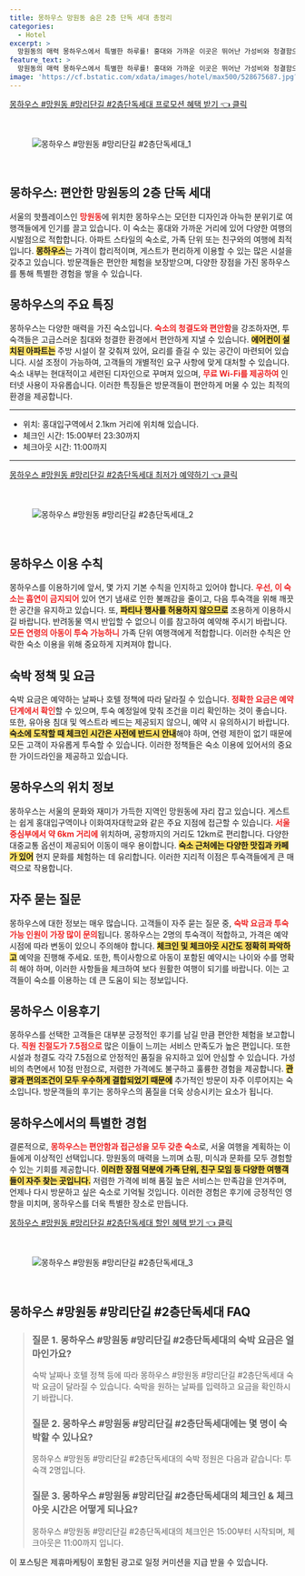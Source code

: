 ```yaml
---
title: 몽하우스 망원동 숨은 2층 단독 세대 총정리
categories:
  - Hotel
excerpt: >
  망원동의 매력 몽하우스에서 특별한 하루를! 홍대와 가까운 이곳은 뛰어난 가성비와 청결함으로 가족 여행객들에게 인기. 무료 WiFi와 편리한 시설이 마련되어 있어 편안한 휴식이 가능합니다. 지금 예약해보세요!
feature_text: >
  망원동의 매력 몽하우스에서 특별한 하루를! 홍대와 가까운 이곳은 뛰어난 가성비와 청결함으로 가족 여행객들에게 인기. 무료 WiFi와 편리한 시설이 마련되어 있어 편안한 휴식이 가능합니다. 지금 예약해보세요!
image: 'https://cf.bstatic.com/xdata/images/hotel/max500/528675687.jpg?k=6cb82b1e090f9d5ba940b69c14873d01ebe9c24c5cf163bed8b2b491cd638386&o=&hp=1'
---
```


<p><a class="modoo-button" href="https://tinyurl.com/2yj457fy" rel="nofollow noopener">몽하우스 #망원동 #망리단길 #2층단독세대 프로모션 혜택 받기 👈 클릭</a></p><br/>
<figure class="image"><img alt="몽하우스 #망원동 #망리단길 #2층단독세대_1" src="https://cf.bstatic.com/xdata/images/hotel/max1024x768/528675546.jpg?k=0a97980f1ac5bcb16e555a260867d5d1b12ffc06adc32d2dcadf8dacbfe218e3&amp;o=&amp;hp=1"/></figure><br/>

<h2 id="몽하우스_소개">몽하우스: 편안한 망원동의 2층 단독 세대</h2>
<p>서울의 핫플레이스인 <b><span style="color: #ee2323;">망원동</span></b>에 위치한 몽하우스는 모던한 디자인과 아늑한 분위기로 여행객들에게 인기를 끌고 있습니다. 이 숙소는 홍대와 가까운 거리에 있어 다양한 여행의 시발점으로 적합합니다. 아파트 스타일의 숙소로, 가족 단위 또는 친구와의 여행에 최적입니다. <b><span style="background-color: #ffe066;">몽하우스</span></b>는 가격이 합리적이며, 게스트가 편리하게 이용할 수 있는 많은 시설을 갖추고 있습니다. 방문객들은 편안한 체험을 보장받으며, 다양한 장점을 가진 몽하우스를 통해 특별한 경험을 쌓을 수 있습니다.</p>
<h2 id="숙소_특징">몽하우스의 주요 특징</h2>
<p>몽하우스는 다양한 매력을 가진 숙소입니다. <b><span style="color: #ee2323;">숙소의 청결도와 편안함</span></b>을 강조하자면, 투숙객들은 고급스러운 침대와 청결한 환경에서 편안하게 지낼 수 있습니다. <b><span style="background-color: #ffe066;">에어컨이 설치된 아파트는</span></b> 주방 시설이 잘 갖춰져 있어, 요리를 즐길 수 있는 공간이 마련되어 있습니다. 시설 조정이 가능하여, 고객들의 개별적인 요구 사항에 맞게 대처할 수 있습니다. 숙소 내부는 현대적이고 세련된 디자인으로 꾸며져 있으며, <b><span style="color: #ee2323;">무료 Wi-Fi를 제공하여</span></b> 인터넷 사용이 자유롭습니다. 이러한 특징들은 방문객들이 편안하게 머물 수 있는 최적의 환경을 제공합니다.</p>
<hr/>
<ul>
<li>위치: 홍대입구역에서 2.1km 거리에 위치해 있습니다.</li>
<li>체크인 시간: 15:00부터 23:30까지</li>
<li>체크아웃 시간: 11:00까지</li>
</ul>
<hr/>
<p><a class="modoo-button" href="https://tinyurl.com/2yj457fy" rel="nofollow noopener">몽하우스 #망원동 #망리단길 #2층단독세대 최저가 예약하기 👈 클릭</a></p><br/>
<figure class="image"><img alt="몽하우스 #망원동 #망리단길 #2층단독세대_2" src="https://cf.bstatic.com/xdata/images/hotel/max500/528675687.jpg?k=6cb82b1e090f9d5ba940b69c14873d01ebe9c24c5cf163bed8b2b491cd638386&amp;o=&amp;hp=1"/></figure><br/>
<h2 id="이용_수칙">몽하우스 이용 수칙</h2>
<p>몽하우스를 이용하기에 앞서, 몇 가지 기본 수칙을 인지하고 있어야 합니다. <b><span style="color: #ee2323;">우선, 이 숙소는 흡연이 금지되어</span></b> 있어 연기 냄새로 인한 불쾌감을 줄이고, 다음 투숙객을 위해 깨끗한 공간을 유지하고 있습니다. 또, <b><span style="background-color: #ffe066;">파티나 행사를 허용하지 않으므로</span></b> 조용하게 이용하시길 바랍니다. 반려동물 역시 반입할 수 없으니 이를 참고하여 예약해 주시기 바랍니다. <b><span style="color: #ee2323;">모든 연령의 아동이 투숙 가능하니</span></b> 가족 단위 여행객에게 적합합니다. 이러한 수칙은 안락한 숙소 이용을 위해 중요하게 지켜져야 합니다.</p>
<h2 id="숙박_정책">숙박 정책 및 요금</h2>
<p>숙박 요금은 예약하는 날짜나 호텔 정책에 따라 달라질 수 있습니다. <b><span style="color: #ee2323;">정확한 요금은 예약 단계에서 확인</span></b>할 수 있으며, 투숙 예정일에 맞춰 조건을 미리 확인하는 것이 좋습니다. 또한, 유아용 침대 및 엑스트라 베드는 제공되지 않으니, 예약 시 유의하시기 바랍니다. <b><span style="background-color: #ffe066;">숙소에 도착할 때 체크인 시간은 사전에 반드시 안내</span></b>해야 하며, 연령 제한이 없기 때문에 모든 고객이 자유롭게 투숙할 수 있습니다. 이러한 정책들은 숙소 이용에 있어서의 중요한 가이드라인을 제공하고 있습니다.</p>
<h2 id="위치_정보">몽하우스의 위치 정보</h2>
<p>몽하우스는 서울의 문화와 재미가 가득한 지역인 망원동에 자리 잡고 있습니다. 게스트는 쉽게 홍대입구역이나 이화여자대학교와 같은 주요 지점에 접근할 수 있습니다. <b><span style="color: #ee2323;">서울 중심부에서 약 6km 거리에</span></b> 위치하며, 공항까지의 거리도 12km로 편리합니다. 다양한 대중교통 옵션이 제공되어 이동이 매우 용이합니다. <b><span style="background-color: #ffe066;">숙소 근처에는 다양한 맛집과 카페가 있어</span></b> 현지 문화를 체험하는 데 유리합니다. 이러한 지리적 이점은 투숙객들에게 큰 매력으로 작용합니다.</p>
<h2 id="자주_묻는_질문">자주 묻는 질문</h2>
<p>몽하우스에 대한 정보는 매우 많습니다. 고객들이 자주 묻는 질문 중, <b><span style="color: #ee2323;">숙박 요금과 투숙 가능 인원이 가장 많이 문의</span></b>됩니다. 몽하우스는 2명의 투숙객이 적합하고, 가격은 예약 시점에 따라 변동이 있으니 주의해야 합니다. <b><span style="background-color: #ffe066;">체크인 및 체크아웃 시간도 정확히 파악하고</span></b> 예약을 진행해 주세요. 또한, 특이사항으로 아동이 포함된 예약시는 나이와 수를 명확히 해야 하며, 이러한 사항들을 체크하여 보다 원활한 여행이 되기를 바랍니다. 이는 고객들이 숙소를 이용하는 데 큰 도움이 되는 정보입니다.</p>
<h2 id="숙소_후기">몽하우스 이용후기</h2>
<p>몽하우스를 선택한 고객들은 대부분 긍정적인 후기를 남길 만큼 편안한 체험을 보고합니다. <b><span style="color: #ee2323;">직원 친절도가 7.5점으로</span></b> 많은 이들이 느끼는 서비스 만족도가 높은 편입니다. 또한 시설과 청결도 각각 7.5점으로 안정적인 품질을 유지하고 있어 안심할 수 있습니다. 가성비의 측면에서 10점 만점으로, 저렴한 가격에도 불구하고 훌륭한 경험을 제공합니다. <b><span style="background-color: #ffe066;">관광과 편의조건이 모두 우수하게 결합되었기 때문에</span></b> 추가적인 방문이 자주 이루어지는 숙소입니다. 방문객들의 후기는 몽하우스의 품질을 더욱 상승시키는 요소가 됩니다.</p>
<h2 id="마무리_정리">몽하우스에서의 특별한 경험</h2>
<p>결론적으로, <b><span style="color: #ee2323;">몽하우스는 편안함과 접근성을 모두 갖춘 숙소</span></b>로, 서울 여행을 계획하는 이들에게 이상적인 선택입니다. 망원동의 매력을 느끼며 쇼핑, 미식과 문화를 모두 경험할 수 있는 기회를 제공합니다. <b><span style="background-color: #ffe066;">이러한 장점 덕분에 가족 단위, 친구 모임 등 다양한 여행객들이 자주 찾는 곳입니다.</span></b> 저렴한 가격에 비해 품질 높은 서비스는 만족감을 안겨주며, 언제나 다시 방문하고 싶은 숙소로 기억될 것입니다. 이러한 경험은 후기에 긍정적인 영향을 미치며, 몽하우스를 더욱 특별한 장소로 만듭니다.</p>

<p><a class="modoo-button" href="https://tinyurl.com/2yj457fy" rel="nofollow noopener">몽하우스 #망원동 #망리단길 #2층단독세대 할인 혜택 받기 👈 클릭</a></p><br>

<figure class="image"><img src="https://cf.bstatic.com/xdata/images/hotel/max500/528675676.jpg?k=dc100c6e514f7eb48d073ec56f7277a54278d1b13eec018c65e2b560fa11f902&o=&hp=1" alt="몽하우스 #망원동 #망리단길 #2층단독세대_3"></figure><br>
<h2 id="몽하우스 #망원동 #망리단길 #2층단독세대_FAQ">몽하우스 #망원동 #망리단길 #2층단독세대 FAQ</h2>
<div itemscope="" itemtype="https://schema.org/FAQPage"> 
<blockquote> 
<div itemscope="" itemprop="mainEntity" itemtype="https://schema.org/Question"> 
<h3 id="질문_1" itemprop="name">질문 1. 몽하우스 #망원동 #망리단길 #2층단독세대의 숙박 요금은 얼마인가요?</h3> 
<div itemscope="" itemprop="acceptedAnswer" itemtype="https://schema.org/Answer"> 
<span itemprop="text"> 
<p>숙박 날짜나 호텔 정책 등에 따라 몽하우스 #망원동 #망리단길 #2층단독세대 숙박 요금이 달라질 수 있습니다. 숙박을 원하는 날짜를 입력하고 요금을 확인하시기 바랍니다.</p> 
</span> 
</div> 
</div> 

<div itemscope="" itemprop="mainEntity" itemtype="https://schema.org/Question"> 
<h3 id="질문_2" itemprop="name">질문 2. 몽하우스 #망원동 #망리단길 #2층단독세대에는 몇 명이 숙박할 수 있나요?</h3> 
<div itemscope="" itemprop="acceptedAnswer" itemtype="https://schema.org/Answer"> 
<span itemprop="text"> 
<p>몽하우스 #망원동 #망리단길 #2층단독세대의 숙박 정원은 다음과 같습니다: 투숙객 2명입니다.</p> 
</span> 
</div> 
</div> 

<div itemscope="" itemprop="mainEntity" itemtype="https://schema.org/Question"> 
<h3 id="질문_3" itemprop="name">질문 3. 몽하우스 #망원동 #망리단길 #2층단독세대의 체크인 & 체크아웃 시간은 어떻게 되나요?</h3> 
<div itemscope="" itemprop="acceptedAnswer" itemtype="https://schema.org/Answer"> 
<span itemprop="text"> 
<p>몽하우스 #망원동 #망리단길 #2층단독세대의 체크인은 15:00부터 시작되며, 체크아웃은 11:00까지 입니다.</p> 
</span> 
</div> 
</div> 

</blockquote> 
</div><p>이 포스팅은 제휴마케팅이 포함된 광고로 일정 커미션을 지급 받을 수 있습니다.</p>


